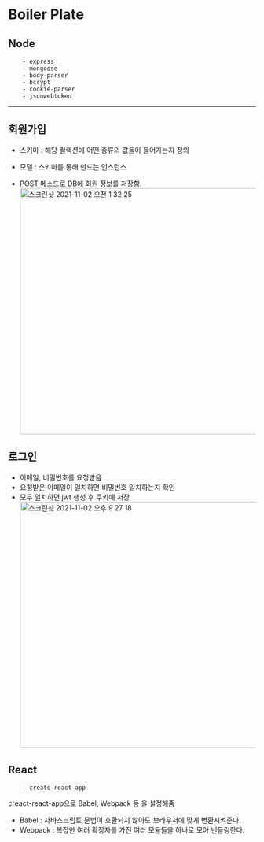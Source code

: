 # Boiler Plate

## Node

```
    - express
    - mongoose
    - body-parser
    - bcrypt
    - cookie-parser
    - jsonwebtoken
```

---

## 회원가입

- 스키마 : 해당 컬렉션에 어떤 종류의 값들이 들어가는지 정의
- 모델 : 스키마를 통해 만드는 인스턴스

- POST 메소드로 DB에 회원 정보를 저장함.
  <img width="500" alt="스크린샷 2021-11-02 오전 1 32 25" src="https://user-images.githubusercontent.com/46489446/139707619-8ee7fc3b-2455-4587-a071-8051d6d66804.png">

## 로그인

- 이메일, 비밀번호를 요청받음
- 요청받은 이메일이 일치하면 비밀번호 일치하는지 확인
- 모두 일치하면 jwt 생성 후 쿠키에 저장
  <img width="500" alt="스크린샷 2021-11-02 오후 9 27 18" src="https://user-images.githubusercontent.com/46489446/139846076-b0bb548b-a0fc-49b9-b5d1-5f373f78c768.png">

## React

```
    - create-react-app
```

creact-react-app으로 Babel, Webpack 등 을 설정해줌

- Babel : 자바스크립트 문법이 호환되지 않아도 브라우저에 맞게 변환시켜준다.
- Webpack : 복잡한 여러 확장자를 가진 여러 모듈들을 하나로 모아 번들링한다.
